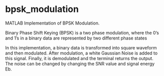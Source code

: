 # bpsk_modulation

MATLAB Implementation of BPSK Modulation.

Binary Phase Shift Keying (BPSK) is a two phase modulation, where the 0’s and 1’s in a binary data are represented by two different phase states

In this implementation, a binary data is transformed into square waveform and then modulated. After modulation, a white Gaussian Noise is added to this signal. Finally, it is demodulated and the terminal returns the output. The noise can be changed by changing the SNR value and signal energy Eb.
